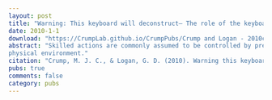 ```yaml
---
layout: post
title: "Warning: This keyboard will deconstruct— The role of the keyboard in skilled typewriting"
date: 2010-1-1
download: "https://CrumpLab.github.io/CrumpPubs/Crump and Logan - 2010c.pdf"
abstract: "Skilled actions are commonly assumed to be controlled by precise internal schemas or cognitive maps. We challenge these ideas in the context of skilled typing, where prominent theories assume that typing is controlled by a well-learned cognitive map that plans finger movements without feedback. In two experiments, we dem- onstrate that online physical interaction with the keyboard critically mediates typing skill. Typists performed single-word and paragraph typing tasks on a regular keyboard, a laser-projection keyboard, and two decon- structed keyboards, made by removing successive layers of a regular keyboard. Averaged over the laser and de- constructed keyboards, response times for the first keystroke increased by 37%, the interval between keystrokes increased by 120%, and error rate increased by 177%, relative to those of the regular keyboard. A schema view predicts no influence of external motor feedback, because actions could be planned internally with high preci- sion. We argue that the expert knowledge mediating action control emerges during online interaction with the
physical environment."
citation: "Crump, M. J. C., & Logan, G. D. (2010). Warning this keyboard will de-construct: The role of the keyboard in skilled typing. Psychonomic Bulletin & Review, 17, 394-399."
pubs: true
comments: false
category: pubs
---
```

